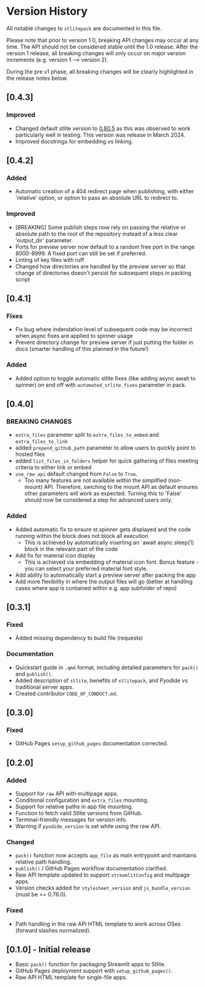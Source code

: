# Version History

All notable changes to `stlitepack` are documented in this file.

Please note that prior to version 1.0, breaking API changes may occur at any time. The API should
not be considered stable until the 1.0 release. After the version 1 release, all breaking changes will
only occur on major version increments (e.g. version 1 --> version 2).

During the pre v1 phase, all breaking changes will be clearly highlighted in the release notes below.

## [0.4.3]

### Improved

- Changed default stlite version to [0.80.5](https://github.com/whitphx/stlite/releases/tag/v0.80.5) as this was observed to work particularly well in testing. This version was release in March 2024.
- Improved docstrings for embedding vs linking.

## [0.4.2]

### Added

- Automatic creation of a 404 redirect page when publishing, with either 'relative' option, or option to pass an absolute URL to redirect to.

### Improved

- [BREAKING] Some publish steps now rely on passing the relative or absolute path to the root of the repository instead of a less clear 'output_dir' parameter.
- Ports for preview server now default to a random free port in the range 8000-8999. A fixed port can still be set if preferred.
- Linting of key files with ruff
- Changed how directories are handled by the preview server so that change of directories doesn't persist for subsequent steps in packing script

## [0.4.1]

### Fixes

- Fix bug where indendation level of subsequent code may be incorrect when async fixes are applied to spinner usage
- Prevent directory change for preview server if just putting the folder in docs (smarter handling of this planned in the future!)

### Added

- Added option to toggle automatic stlite fixes (like adding async await to spinner) on and off with `automated_stlite_fixes` parameter in pack.

## [0.4.0]

### BREAKING CHANGES

- `extra_files` parameter split to `extra_files_to_embed` and `extra_files_to_link`
- added `prepend_github_path` parameter to allow users to quickly point to hosted files
- added `list_files_in_folders` helper for quick gathering of files meeting criteria to either link or embed
- `use_raw_api` default changed from `False` to `True`.
    - Too many features are not available within the simplified (non-mount) API. Therefore, swiching
    to the mount API as default ensures other parameters will work as expected. Turning this to
    'False' should now be considered a step for advanced users only.

### Added

- Added automatic fix to ensure st.spinner gets displayed and the code running within the block does not block all execution
    - This is achieved by automatically inserting an `await async.sleep(1) block in the relevant part of the code
- Add fix for material icon display
    - This is achieved via embedding of material icon font. Bonus feature - you can select your preferred material font style.
- Add ability to automatically start a preview server after packing the app
- Add more flexibility in where the output files will go (better at handling cases where app is contained within e.g. app subfolder of repo)


## [0.3.1]

### Fixed
- Added missing dependency to build file (requests)

### Documentation
- Quickstart guide in `.qmd` format, including detailed parameters for `pack()` and `publish()`.
- Added description of `stlite`, benefits of `stlitepack`, and Pyodide vs traditional server apps.
- Created contributor `CODE_OF_CONDUCT.md`.

## [0.3.0]

### Fixed
- GitHub Pages `setup_github_pages` documentation corrected.

## [0.2.0]

### Added
- Support for `raw` API with multipage apps.
- Conditional configuration and `extra_files` mounting.
- Support for relative paths in app file mounting.
- Function to fetch valid Stlite versions from GitHub.
- Terminal-friendly messages for version info.
- Warning if `pyodide_version` is set while using the raw API.

### Changed
- `pack()` function now accepts `app_file` as main entrypoint and maintains relative path handling.
- `publish()` / GitHub Pages workflow documentation clarified.
- Raw API template updated to support `streamlitConfig` and multipage apps.
- Version checks added for `stylesheet_version` and `js_bundle_version` (must be >= 0.76.0).

### Fixed
- Path handling in the raw API HTML template to work across OSes (forward slashes normalized).


## [0.1.0] - Initial release
- Basic `pack()` function for packaging Streamlit apps to Stlite.
- GitHub Pages deployment support with `setup_github_pages()`.
- Raw API HTML template for single-file apps.
